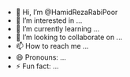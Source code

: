 - 👋 Hi, I’m @HamidRezaRabiPoor
- 👀 I’m interested in ...
- 🌱 I’m currently learning ...
- 💞️ I’m looking to collaborate on ...
- 📫 How to reach me ...
- 😄 Pronouns: ...
- ⚡ Fun fact: ...

<!---
HamidRezaRabiPoor/HamidRezaRabiPoor is a ✨ special ✨ repository because its `README.md` (this file) appears on your GitHub profile.
You can click the Preview link to take a look at your changes.
--->
